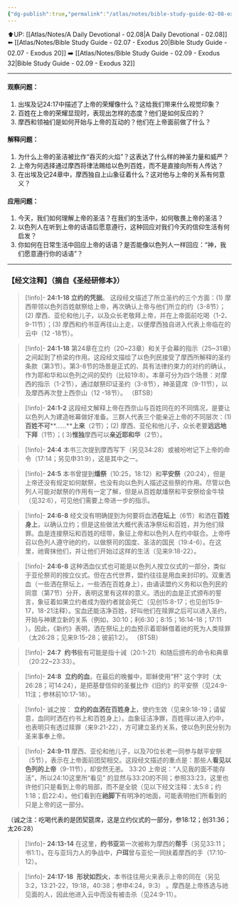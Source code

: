 ```yaml
---
{"dg-publish":true,"permalink":"/atlas/notes/bible-study-guide-02-08-exodus-24/"}
---
```


⬆️UP: [[Atlas/Notes/A Daily Devotional - 02.08\|A Daily Devotional - 02.08]]
⬅️ [[Atlas/Notes/Bible Study Guide - 02.07 - Exodus 20\|Bible Study Guide - 02.07 - Exodus 20]]
➡️ [[Atlas/Notes/Bible Study Guide - 02.09 - Exodus 32\|Bible Study Guide - 02.09 - Exodus 32]] 

---

#### 观察问题：
1. 出埃及记24:17中描述了上帝的荣耀像什么？这给我们带来什么视觉印象？
2. 百姓在上帝的荣耀显现时，表现出怎样的态度？他们是如何反应的？
3. 摩西和领袖们是如何开始与上帝的互动的？他们在上帝面前做了什么？

#### 解释问题：
1. 为什么上帝的圣洁被比作“吞灭的火焰”？这表达了什么样的神圣力量和威严？
2. 上帝为何选择通过摩西将律法赐给以色列百姓，而不是直接向所有人传达？
3. 在出埃及记24章中，摩西独自上山象征着什么？这对他与上帝的关系有何意义？

#### 应用问题：
1. 今天，我们如何理解上帝的圣洁？在我们的生活中，如何敬畏上帝的圣洁？
2. 以色列人在听到上帝的话语后愿意遵行，这种回应对我们今天的信仰生活有何启发？
3. 你如何在日常生活中回应上帝的话语？是否能像以色列人一样回应：“神，我们愿意遵行你的话语”？

---
### 【经文注释】（摘自《圣经研修本》）

> [!info]- **24:1-18 立约的凭据**。
> 这段经文描述了所立圣约的三个方面：(1) 摩西带领以色列百姓献祭给上帝，再次确认上帝与他们所立的约（3-8节）；(2) 摩西、亚伦和他儿子，以及众长老敬拜上帝，并在上帝面前吃喝（1-2、9-11节）；(3) 摩西和约书亚再往山上走，以便摩西独自进入代表上帝临在的云中（12 -18节）。

> [!info]- **24:1-18**
> 第24章在立约（20~23章）和关于会幕的指示（25~31章）之间起到了桥梁的作用。这段经文描绘了以色列民接受了摩西所解释的圣约条款（第3节）。第3-8节的场景是正式的、具有法律约束力的对约的确认，作为耶和华和以色列之间的契约（比较19:8）。本章可分为四个场景：对摩西的指示（1-2节），通过献祭印证圣约（3-8节），神圣筵席（9-11节），以及摩西再次登上西奈山（12 -18节）。 （BTSB）

> [!info]- **24:1-2**
> 这段经文解释上帝在西奈山与百姓同在的不同情况，是要让以色列人为建造帐幕做好准备。三群人代表三个能亲近上帝的不同层次：(1)**百姓不可****……****上来**（2节）；(2) 摩西、亚伦和他儿子，众长老要**远远地下拜**（1节）；( 3)**惟独**摩西可以**亲近耶和华**（2节）。

> [!info]- **24:4**
> 本书三次提到摩西写下（另见34:28）或被吩咐记下上帝的命令（17:14；另见申31:9），这是其中之一。

> [!info]- **24:5**
> 本书曾提到**燔祭**（10:25，18:12）和**平安祭**（20:24），但是上帝还没有规定如何献祭，也没有向以色列人描述这些祭的作用。尽管以色列人可能对献祭的作用有一定了解，但是从百姓献燔祭和平安祭给金牛犊（见32:6），可见他们需要上帝进一步的指示。

> [!info]- **24:6-8**
> 经文没有明确提到为何要将血洒**在坛上**（6节）和洒在**百姓身上**，以确认立约；但是这些做法大概代表洁净祭坛和百姓，并为他们赎罪。血是连接祭坛和百姓的纽带，象征上帝和以色列人在约中联合。上帝呼召以色列人遵守祂的约，以做祭司的国度、圣洁的国民（19:4-6）。在这里，祂膏抹他们，并让他们开始过这样的生活（见来9:18-22）。

> [!info]- **24:6-8**
> 这种洒血仪式也可能是以色列人按立仪式的一部分，类似于亚伦祭司的按立仪式。但在古代世界，盟约往往是用血来封印的。双重洒血（一些洒在祭坛上，一些洒在百姓身上），由诵读盟约义务和以色列民的同意（第7节）分开，表明这里有这样的意义。洒出的血是正式颁布的誓言，象征着如果立约者成为毁约者就会死亡（见创15:8-17；也见创15:9-17，18-21注释）。宝血还能洁净百姓，好叫他们在赎罪之后可以进入圣约，开始与神建立新的关系（例如，30:10；利6:30；8:15；16:14-18；17:11 ）。因此，《新约》表明，洒在祭坛上的血预示着耶稣借着祂的死为人类赎罪（太26:28；见来9:15-28；彼前1:2）。 （BTSB）

> [!info]- **24:7** 
> **约书**极有可能是指十诫（20:1-21）和随后颁布的命令和典章（20:22~23:33）。

> [!info]- **24:8** 
> **立约的血**，在最后的晚餐中，耶稣使用“杯” 这个字时（太26:28；可14:24），是把基督信仰的圣餐比作《旧约》的平安祭（见24:9-11注；参林前10:17-18）。

> [!info]- 诚之按：
> **立约的血洒在百姓身上**，使约生效（见来9:18-19；请留意，血同时洒在约书上和百姓身上）。血象征洁净罪，百姓得以进入约中，也表明只有透过赎罪（来9:21-22），方可建立圣约关系，使以色列民分别为圣来事奉上帝。

> [!info]- **24:9-11**
> 摩西、亚伦和他儿子，以及70位长老一同参与献平安祭（5节），表示在上帝面前团契相交。这段经文描述的重点是：那些人**看见以色列的上帝**（9-11节），却安然无恙。 33:20 上帝说：“人见我的面不能存活”，所以24:10这里所“看见” 的显然与33:20的不同；参照33:23，这里也许他们只是看到上帝的局部，而不是全貌（见以下经文注释：太5:8；约1:18；启22:4）。他们看到在**祂脚下**有明净的地面，可能表明他们所看到的只是上帝的这一部分。

（诚之注：吃喝代表的是团契筵席，这是立约仪式的一部分，参18:12；创31:36；太26:28）

> [!info]- **24:13-14**
> 在这里，**约书亚**第一次被称为摩西的**帮手**（另见33:11；书1:1）。在与亚玛力人的争战中，**户珥**曾与亚伦一同扶着摩西的手（17:10-12）。

> [!info]- **24:17-18** 
> **形状如烈火**，本书往往用火来表示上帝的同在（另见3:2，13:21-22，19:18，40:38；参申4:24，9:3） 。摩西是上帝拣选与祂见面的人，因此他进入云中而没有被击杀（见24:9-11）。